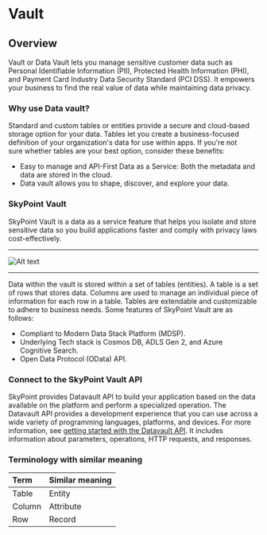 # Vault

## Overview

Vault or Data Vault lets you manage sensitive customer data such as Personal Identifiable Information (PII), Protected Health Information (PHI), and Payment Card Industry Data Security Standard (PCI DSS). It empowers your business to find the real value of data while maintaining data privacy. 

### Why use Data vault?​​

Standard and custom tables or entities provide a secure and cloud-based storage option for your data. Tables let you create a business-focused definition of your organization's data for use within apps. If you're not sure whether tables are your best option, consider these benefits:​

- Easy to manage and API-First Data as a Service: Both the metadata and data are stored in the cloud.​
- Data vault allows you to shape, discover, and explore your data.

### SkyPoint Vault

SkyPoint Vault is a data as a service feature that helps you isolate and store sensitive data so you build applications faster and comply with privacy laws cost-effectively.

----

![Alt text](https://github.com/skypointcloud/platform/blob/master/docs/doc_snippets/Vault_Overview.png?raw=true)  

---

Data within the vault is stored within a set of tables (entities).​ A table is a set of rows that stores data. Columns are used to manage an individual piece of information for each row in a table.​ Tables are extendable and customizable to adhere to business needs. Some features of SkyPoint Vault are as follows:

- Compliant to Modern Data Stack Platform (MDSP).
- Underlying Tech stack is Cosmos DB, ADLS Gen 2, and Azure Cognitive Search. ​
- Open Data Protocol (OData) API. ​

### Connect to the SkyPoint Vault API

SkyPoint provides Datavault API to build your application based on the data available on the platform and perform a specialized operation. The Datavault API provides a development experience that you can use across a wide variety of programming languages, platforms, and devices. For more information, see [getting started with the Datavault API](https://developer.skypointcloud.com/api-details#api=data-vault-api-v1&operation=get-datavault-instances-instanceid-id). It includes information about parameters, operations, HTTP requests, and responses.

### Terminology with similar meaning


|Term|Similar meaning|
| :--- | :--- |
|Table|Entity|
|Column|Attribute|
|Row|Record|


